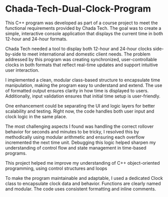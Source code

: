 # Chada-Tech-Dual-Clock-Program
This C++ program was developed as part of a course project to meet the functional requirements provided by Chada Tech. The goal was to create a simple, interactive console application that displays the current time in both 12-hour and 24-hour formats.

Chada Tech needed a tool to display both 12-hour and 24-hour clocks side-by-side to meet international and domestic client needs. The problem addressed by this program was creating synchronized, user-controllable clocks in both formats that reflect real-time updates and support intuitive user interaction.

I implemented a clean, modular class-based structure to encapsulate time manipulation, making the program easy to understand and extend. The use of formatted output ensures clarity in how time is displayed to users. Additionally, input validation ensures that initial time setup is user-friendly.

One enhancement could be separating the UI and logic layers for better scalability and testing. Right now, the code handles both user input and clock logic in the same place.

The most challenging aspects I found was handling the correct rollover behavior for seconds and minutes to be tricky, I resolved this by methodically using modular arithmetic and ensuring each overflow incremented the next time unit. Debugging this logic helped sharpen my understanding of control flow and state management in time-based programs.

This project helped me improve my understanding of C++ object-oriented programming, using control structures and loops

To make the program maintainable and adaptable, I used a dedicated Clock class to encapsulate clock data and behavior. Functions are clearly named and modular. The code uses consistent formatting and inline comments.

